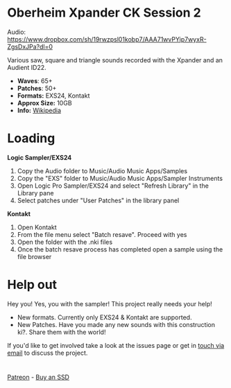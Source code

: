 # Oberheim Xpander CK Session 2
 
Audio: https://www.dropbox.com/sh/19rwzpsl01kobp7/AAA71wvPYip7wyxR-ZgsDxJPa?dl=0

Various saw, square and triangle sounds recorded with the Xpander and an Audient ID22.

-   **Waves**: 65+
-   **Patches**: 50+
-   **Formats:** EXS24, Kontakt
-   **Approx Size:** 10GB
-   **Info:** [Wikipedia](https://en.wikipedia.org/wiki/Oberheim_Xpander)

# Loading

**Logic Sampler/EXS24**

1. Copy the Audio folder to Music/Audio Music Apps/Samples
2. Copy the "EXS" folder to Music/Audio Music Apps/Sampler Instruments
3. Open Logic Pro Sampler/EXS24 and select "Refresh Library" in the Library pane
4. Select patches under "User Patches" in the library panel 


****Kontakt****

1.  Open Kontakt
2. From the file menu select "Batch resave". Proceed with yes
3. Open the folder with the .nki files
4. Once the batch resave process has completed open a sample using the file browser

# Help out
  
Hey you! Yes, you with the sampler! This project really needs your help! 

- New formats. Currently only EXS24 & Kontakt are supported. 
-  New Patches. Have you made any new sounds with this construction ki?. Share them with the world!

 If you'd like to get involved take a look at the issues page or get in [touch via email](mailto:modularsamples@gmail.com) to discuss the project.

#
[Patreon](https://www.patreon.com/modularsamples) - [Buy an SSD](https://www.etsy.com/uk/listing/757499822/modularsamplescom-library-ssd)
